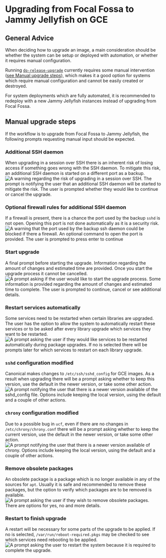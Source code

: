 # Upgrading from Focal Fossa to Jammy Jellyfish on GCE

## General Advice
When deciding how to upgrade an image, a main consideration should be whether the system can be setup or deployed with automation, or whether it requires manual configuration.

Running [`do-release-upgrade`](https://manpages.ubuntu.com/manpages/focal/man8/do-release-upgrade.8.html) currently requires some manual intervention ([see Manual upgrade steps](#Manual-upgrade-steps)), which makes it a good option for systems which require manual configuration and cannot be easily created or destroyed.

For system deployments which are fully automated, it is recommended to redeploy with a new Jammy Jellyfish instances instead of upgrading from Focal Fossa.

## Manual upgrade steps
If the workflow is to upgrade from Focal Fossa to Jammy Jellyfish, the following prompts requesting manual input should be expected.

### Additional SSH daemon
When upgrading in a session over SSH there is an inherent risk of losing access if something goes wrong with the SSH daemon. To mitigate this risk, an additional SSH daemon is started on a different port as a backup.
![A warning regarding the risk of upgrading in a session over SSH. The prompt is notifying the user that an additional SSH daemon will be started to mitigate the risk. The user is prompted whether they would like to continue or cancel the upgrade.](Focal_To_Jammy_Upgrade_Images/additional-ssh-daemon.png)

### Optional firewall rules for additional SSH daemon
If a firewall is present, there is a chance the port used by the backup ``sshd`` is not open. Opening this port is not done automatically as it is a security risk.
![A warning that the port used by the backup ssh daemon could be blocked if there a firewall. An optional command to open the port is provided. The user is prompted to press enter to continue](Focal_To_Jammy_Upgrade_Images/additional-ssh-daemon.png)

### Start upgrade
A final prompt before starting the upgrade. Information regarding the amount of changes and estimated time are provided. Once you start the upgrade process it cannot be cancelled.
![A prompt asking if the user would like to start the upgrade process. Some information is provided regarding the amount of changes and estimated time to complete. The user is prompted to continue, cancel or see additional details.](Focal_To_Jammy_Upgrade_Images/start-upgrade.png)

### Restart services automatically
Some services need to be restarted when certain libraries are upgraded. The user has the option to allow the system to automatically restart these services or to be asked after every library upgrade which services they want to be restarted.
![A prompt asking the user if they would like services to be restarted automatically during package upgrades. If no is selected there will be prompts later for which services to restart on each library upgrade.](Focal_To_Jammy_Upgrade_Images/restart-services.png)

### ``sshd`` configuration modified
Canonical makes changes to `/etc/ssh/sshd_config` for GCE images. As a result when upgrading there will be a prompt asking whether to keep this version, use the default in the newer version, or take some other action.
![A prompt notifying the user that there is a newer version available of the sshd_config file. Options include keeping the local version, using the default and a couple of other actions.](Focal_To_Jammy_Upgrade_Images/configure-open-ssh-server.png)

### ``chrony`` configuration modified
Due to a possible bug in ``ucf``, even if there are no changes in ``/etc/chrony/chrony.conf`` there will be a prompt asking whether to keep the current version, use the default in the newer version, or take some other action.
![A prompt notifying the user that there is a newer version available of chrony. Options include keeping the local version, using the default and a couple of other actions.](Focal_To_Jammy_Upgrade_Images/chony-configuration.png)

### Remove obsolete packages
An obsolete package is a package which is no longer available in any of the sources for ``apt``. Usually it is safe and recommended to remove these packages, but the option to verify which packages are to be removed is available.
![A prompt asking the user if they wish to remove obsolete packages. There are options for yes, no and more details.](Focal_To_Jammy_Upgrade_Images/delete-old-pkgs.png)

### Restart to finish upgrade
A restart will be necessary for some parts of the upgrade to be applied. If no is selected, `/var/run/reboot-required.pkgs` may be checked to see which services need rebooting to be applied.
![A prompt asking the user to restart the system because it is required to complete the upgrade.](Focal_To_Jammy_Upgrade_Images/upgrade-finished.png)
